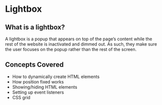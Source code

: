 # Lightbox

## What is a lightbox? 

A lightbox is a popup that appears on top of the page’s content while the rest of the website is inactivated and dimmed out. As such, they make sure the user focuses on the popup rather than the rest of the screen.



## Concepts Covered
- How to dynamically create HTML elements
- How position fixed works
- Showing/hiding HTML elements
- Setting up event listeners
- CSS grid
